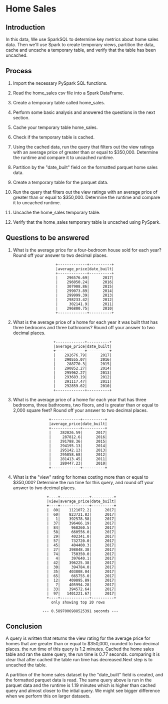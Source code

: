 # Home Sales

## Introduction

In this data, We use SparkSQL to determine key metrics about home sales data. Then we'll use Spark to create temporary views, partition the data, cache and uncache a temporary table, and verify that the table has been uncached.

## Process

1. Import the necessary PySpark SQL functions.

2. Read the home_sales csv file into a Spark DataFrame.

3. Create a temporary table called home_sales.

4. Perform some basic analysis and answered the questions in the next section.

5. Cache your temporary table home_sales.

6. Check if the temporary table is cached.

7. Using the cached data, run the query that filters out the view ratings with an average price of greater than or equal to $350,000. Determine the runtime and compare it to uncached runtime.

8. Partition by the "date_built" field on the formatted parquet home sales data.

9. Create a temporary table for the parquet data.

10. Run the query that filters out the view ratings with an average price of greater than or equal to $350,000. Determine the runtime and compare it to uncached runtime.

11. Uncache the home_sales temporary table.

12. Verify that the home_sales temporary table is uncached using PySpark.

## Questions to be answered

1. What is the average price for a four-bedroom house sold for each year? Round off your answer to two decimal places.

                          +-------------+----------+
                          |average_price|date_built|
                          +-------------+----------+
                          |    296576.69|      2017|
                          |    296050.24|      2016|
                          |    307908.86|      2015|
                          |    299073.89|      2014|
                          |    299999.39|      2013|
                          |    298233.42|      2012|
                          |     302141.9|      2011|
                          |    296800.75|      2010|
                          +-------------+----------+

2. What is the average price of a home for each year it was built that has three bedrooms and three bathrooms? Round off your answer to two decimal places.

                         +-------------+----------+
                         |average_price|date_built|
                         +-------------+----------+
                         |    292676.79|      2017|
                         |    290555.07|      2016|
                         |     288770.3|      2015|
                         |    290852.27|      2014|
                         |    295962.27|      2013|
                         |    293683.19|      2012|
                         |    291117.47|      2011|
                         |    292859.62|      2010|
                         +-------------+----------+

3. What is the average price of a home for each year that has three bedrooms, three bathrooms, two floors, and is greater than or equal to 2,000 square feet? Round off your answer to two decimal places.

                       +-------------+----------+
                       |average_price|date_built|
                       +-------------+----------+
                       |    282026.59|      2017|  
                       |     287812.6|      2016|
                       |    291788.36|      2015|
                       |    294195.13|      2014|
                       |    295142.13|      2013|
                       |    295858.68|      2012|
                       |    281413.45|      2011|
                       |    280447.23|      2010|
                       +-------------+----------+

5. What is the "view" rating for homes costing more than or equal to $350,000? Determine the run time for this query, and round off your answer to two decimal places.

                      +----+-------------+----------+
                      |view|average_price|date_built|
                      +----+-------------+----------+
                      |  80|    1121072.2|      2017|
                      |  60|    823721.83|      2017|
                      |   1|    392578.58|      2017|
                      |  37|    396466.19|      2017|
                      |  84|     968260.5|      2017|
                      |  58|     660556.0|      2017|
                      |  29|     402341.0|      2017|
                      |  57|     732720.0|      2017|
                      |  45|     404400.3|      2017|
                      |  27|    398848.38|      2017|
                      |  74|     750350.0|      2017|
                      |   4|     397640.1|      2017|
                      |  42|    396225.38|      2017|
                      |  30|     394784.0|      2017|
                      |  35|    403808.04|      2017|
                      |  65|     665755.0|      2017|
                      |  12|    409095.89|      2017|
                      |   7|    405994.28|      2017|
                      |  33|    394572.64|      2017|
                      |  97|   1401221.67|      2017|
                      +----+-------------+----------+
                        only showing top 20 rows

                    --- 0.5897006988525391 seconds ---

## Conclusion
 
 A query is written that returns the view rating for the average price for homes that are greater than or equal to $350,000, rounded to two decimal places. the run time of this query is 1.2 minutes. Cached the home sales table and ran the same query, the run time is 0.77 seconds. comparing it is clear that after cached the table run time has decreased.Next step is to uncached the table.

 A partition of the home sales dataset by the "date_built" field is created, and the formatted parquet data is read. The same query above is run in the parquet data and the runtime is 1.19 minutes which is higher than cached query and almost closer to the intial query. We might see bigger difference when we perform this on larger datasets.

 
